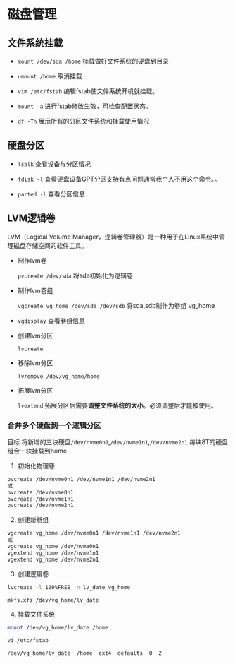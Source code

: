 # 磁盘管理

## 文件系统挂载

- `mount /dev/sda /home` 挂载做好文件系统的硬盘到目录  

- `umount /home`   取消挂载

- `vim /etc/fstab` 编辑fstab使文件系统开机就挂载。

- `mount -a`       进行fstab修改生效，可检查配置状态。

- `df -Th` 展示所有的分区文件系统和挂载使用情况

## 硬盘分区

- `lsblk` 查看设备与分区情况

- `fdisk -l` 查看硬盘设备GPT分区支持有点问题通常我个人不用这个命令。。

- `parted -l` 查看分区信息

## LVM逻辑卷

LVM（Logical Volume Manager，逻辑卷管理器）是一种用于在Linux系统中管理磁盘存储空间的软件工具。

- 制作lvm卷
    
    `pvcreate /dev/sda` 将sda初始化为逻辑卷  

- 制作lvm卷组

    `vgcreate vg_home /dev/sda /dev/sdb` 将sda,sdb制作为卷组 vg_home

- `vgdisplay` 查看卷组信息

- 创建lvm分区

    `lvcreate`

- 移除lvm分区

    `lvremove /dev/vg_name/home` 

- 拓展lvm分区

    `lvextend` 拓展分区后需要**调整文件系统的大小**。必须调整后才能被使用。


### 合并多个硬盘到一个逻辑分区

目标 将新增的三块硬盘`/dev/nvme0n1`,`/dev/nvme1n1`,`/dev/nvme2n1` 每块8T的硬盘 组合一块挂载到home

1. 初始化物理卷 

```bash
pvcreate /dev/nvme0n1 /dev/nvme1n1 /dev/nvme2n1
或
pvcreate /dev/nvme0n1 
pvcreate /dev/nvme1n1 
pvcreate /dev/nvme2n1
```

2. 创建新卷组

```bash
vgcreate vg_home /dev/nvme0n1 /dev/nvme1n1 /dev/nvme2n1
或
vgcreate vg_home /dev/nvme0n1 
vgextend vg_home /dev/nvme1n1 
vgextend vg_home /dev/nvme2n1
```

3. 创建逻辑卷

```bash
lvcreate -l 100%FREE -n lv_date vg_home

mkfs.xfs /dev/vg_home/lv_date
```

4. 挂载文件系统

```bash
mount /dev/vg_home/lv_date /home

vi /etc/fstab

/dev/vg_home/lv_date  /home  ext4  defaults  0  2
```

